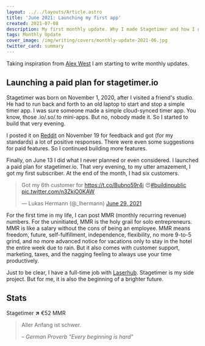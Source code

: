 ```yaml
---
layout: ../../layouts/Article.astro
title: 'June 2021: Launching my first app'
created: 2021-07-08
description: My first monthly update. Why I made Stagetimer and how I got my first subscribers.
tags: Monthly Update
cover_image: /img/writing/covers/monthly-update-2021-06.jpg
twitter_card: summary
---
```


Taking inspiration from [Alex West](https://www.alexwest.co/) I am starting to write monthly updates.

## Launching a paid plan for stagetimer.io

Stagetimer was born on November 1, 2020, after I visited a friend's studio. He had to run back and forth to an old laptop to start and stop a simple timer app. I was sure someone made a simple cloud-synced timer app. You know, those .io/.so/.to mini-apps. But no, nobody made it. So I started to build that very evening.

I posted it on [Reddit](https://www.reddit.com/r/CommercialAV/comments/jx3j8i/advice_for_presentation_timer_app_in_the_making/) on November 19 for feedback and got (for my standards) a lot of positive responses. There were even some suggestions for paid features. So I continued building more features.

Finally, on June 13 I did what I never planned or even considered. I launched a paid plan for stagetimer.io. That very evening, to my utter amazement, I got my first subscriber. At the end of the month, I had six customers.

<blockquote class="twitter-tweet"><p lang="en" dir="ltr">Got my 6th customer for <a href="https://t.co/Bubno59r4i">https://t.co/Bubno59r4i</a> 😍<a href="https://twitter.com/hashtag/buildinpublic?src=hash&amp;ref_src=twsrc%5Etfw">#buildinpublic</a> <a href="https://t.co/n3ZkjO0KAW">pic.twitter.com/n3ZkjO0KAW</a></p>&mdash; Lukas Hermann (@_lhermann) <a href="https://twitter.com/_lhermann/status/1409927392701734919?ref_src=twsrc%5Etfw">June 29, 2021</a></blockquote>
<!-- <script async src="https://platform.twitter.com/widgets.js" charset="utf-8"></script> -->

For the first time in my life, I can post MMR (monthly recurring revenue) numbers. For the uninitiated, MMR is the holy grail for solo entrepreneurs. MMR is like a salary without the cons of being an employee. MMR means freedom, future, self-fulfillment, independence, flexibility, no more 9-to-5 grind, and no more advanced notice for vacations only to stay in the hotel the entire week due to rain. But it also comes with customer support, marketing, taxes, and the nagging feeling to always use your time productively.

Just to be clear, I have a full-time job with [Laserhub](https://laserhub.com/). Stagetimer is my side project. But for me, it is also the beginning of a brighter future.

## Stats

Stagetimer <strong class="text-green-600">↗</strong> €52 MMR

> Aller Anfang ist schwer.
>
> _– German Proverb "Every beginning is hard"_


